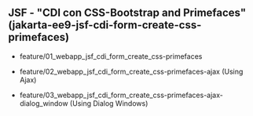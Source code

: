## JSF - "CDI con CSS-Bootstrap and Primefaces" (jakarta-ee9-jsf-cdi-form-create-css-primefaces) 
* feature/01_webapp_jsf_cdi_form_create_css-primefaces

* feature/02_webapp_jsf_cdi_form_create_css-primefaces-ajax (Using Ajax)

* feature/03_webapp_jsf_cdi_form_create_css-primefaces-ajax-dialog_window (Using Dialog Windows)